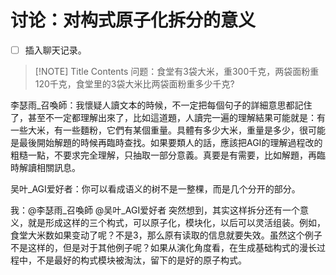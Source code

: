 # 讨论：对构式原子化拆分的意义

- [ ] 插入聊天记录。



> [!NOTE] Title
> Contents
问题：食堂有3袋大米，重300千克，两袋面粉重120千克，食堂里的3袋大米比两袋面粉重多少千克?


李瑟雨_召喚師：我懷疑人讀文本的時候，不一定把每個句子的詳細意思都記住了，甚至不一定都理解出來了，比如這道題，人讀完一遍的理解結果可能就是：有一些大米，有一些麵粉，它們有某個重量。具體有多少大米，重量是多少，很可能是最後開始解題的時候再臨時查找。如果要類人的話，應該把AGI的理解過程改的粗糙一點，不要求完全理解，只抽取一部分意義。真要是有需要，比如解題，再臨時解讀相關訊息。

吴叶_AGI爱好者：你可以看成语义的树不是一整棵，而是几个分开的部分。

我：@李瑟雨_召喚師 @吴叶_AGI爱好者  突然想到，其实这样拆分还有一个意义，就是形成这样的三个构式，可以原子化，模块化，以后可以灵活组装。例如，食堂大米数如果变动了呢？不是3，那么原有读取的信息就要失效。虽然这个例子不是这样的，但是对于其他例子呢？如果从演化角度看，在生成基础构式的漫长过程中，不是最好的构式模块被淘汰，留下的是好的原子构式。